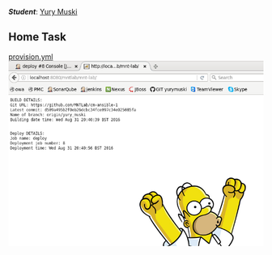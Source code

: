 ***Student***: [Yury Muski](https://upsa.epam.com/workload/employeeView.do?employeeId=4060741400038655529#emplTab=general)

Home Task
---
[provision.yml](vagrant/ansible/provision.yml)
![gomer](vagrant/ansible/resource/gomer.png)

